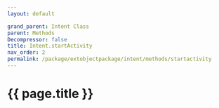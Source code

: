 ```yaml
---
layout: default

grand_parent: Intent Class
parent: Methods
Decompressor: false
title: Intent.startActivity
nav_order: 2
permalink: /package/extobjectpackage/intent/methods/startactivity
---
```

# {{ page.title }}
